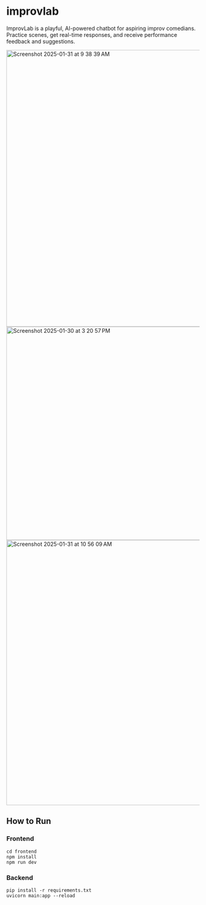 # improvlab
ImprovLab is a playful, AI-powered chatbot for aspiring improv comedians. Practice scenes, get real-time responses, and receive performance feedback and suggestions.

<img width="721" alt="Screenshot 2025-01-31 at 9 38 39 AM" src="https://github.com/user-attachments/assets/4d0fd517-3611-4001-b77c-e5241927e243" />
<img width="556" alt="Screenshot 2025-01-30 at 3 20 57 PM" src="https://github.com/user-attachments/assets/38cb772f-8a3e-488a-b1fc-b89d8e9ade07" />
<img width="691" alt="Screenshot 2025-01-31 at 10 56 09 AM" src="https://github.com/user-attachments/assets/cd9bac9e-3e40-47de-8702-ea33de982804" />

## How to Run
### Frontend
```
cd frontend 
npm install
npm run dev
```

### Backend
```
pip install -r requirements.txt
uvicorn main:app --reload
```

